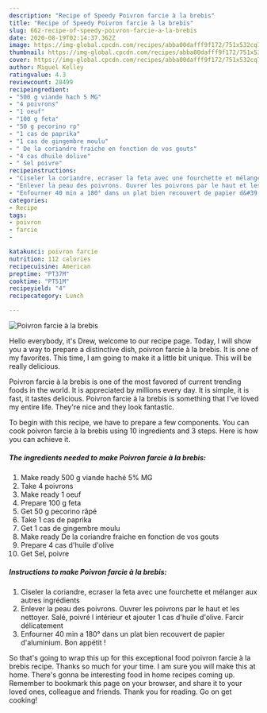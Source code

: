 ```yaml
---
description: "Recipe of Speedy Poivron farcie à la brebis"
title: "Recipe of Speedy Poivron farcie à la brebis"
slug: 662-recipe-of-speedy-poivron-farcie-a-la-brebis
date: 2020-08-19T02:14:37.362Z
image: https://img-global.cpcdn.com/recipes/abba00dafff9f172/751x532cq70/poivron-farcie-a-la-brebis-photo-principale-de-la-recette.jpg
thumbnail: https://img-global.cpcdn.com/recipes/abba00dafff9f172/751x532cq70/poivron-farcie-a-la-brebis-photo-principale-de-la-recette.jpg
cover: https://img-global.cpcdn.com/recipes/abba00dafff9f172/751x532cq70/poivron-farcie-a-la-brebis-photo-principale-de-la-recette.jpg
author: Miguel Kelley
ratingvalue: 4.3
reviewcount: 28499
recipeingredient:
- "500 g viande hach 5 MG"
- "4 poivrons"
- "1 oeuf"
- "100 g feta"
- "50 g pecorino rp"
- "1 cas de paprika"
- "1 cas de gingembre moulu"
- " De la coriandre fraiche en fonction de vos gouts"
- "4 cas dhuile dolive"
- " Sel poivre"
recipeinstructions:
- "Ciseler la coriandre, ecraser la feta avec une fourchette et mélanger aux autres ingrédients"
- "Enlever la peau des poivrons. Ouvrer les poivrons par le haut et les nettoyer. Salé, poivré l intérieur et ajouter 1 cas d&#39;huile d&#39;olive. Farcir délicatement"
- "Enfourner 40 min a 180° dans un plat bien recouvert de papier d&#39;aluminium. Bon appétit !"
categories:
- Recipe
tags:
- poivron
- farcie
- 

katakunci: poivron farcie  
nutrition: 112 calories
recipecuisine: American
preptime: "PT37M"
cooktime: "PT51M"
recipeyield: "4"
recipecategory: Lunch

---
```



![Poivron farcie à la brebis](https://img-global.cpcdn.com/recipes/abba00dafff9f172/751x532cq70/poivron-farcie-a-la-brebis-photo-principale-de-la-recette.jpg)

Hello everybody, it's Drew, welcome to our recipe page. Today, I will show you a way to prepare a distinctive dish, poivron farcie à la brebis. It is one of my favorites. This time, I am going to make it a little bit unique. This will be really delicious.



Poivron farcie à la brebis is one of the most favored of current trending foods in the world. It is appreciated by millions every day. It is simple, it is fast, it tastes delicious. Poivron farcie à la brebis is something that I've loved my entire life. They're nice and they look fantastic.


To begin with this recipe, we have to prepare a few components. You can cook poivron farcie à la brebis using 10 ingredients and 3 steps. Here is how you can achieve it.

<!--inarticleads1-->

##### The ingredients needed to make Poivron farcie à la brebis:

1. Make ready 500 g viande haché 5% MG
1. Take 4 poivrons
1. Make ready 1 oeuf
1. Prepare 100 g feta
1. Get 50 g pecorino râpé
1. Take 1 cas de paprika
1. Get 1 cas de gingembre moulu
1. Make ready  De la coriandre fraiche en fonction de vos gouts
1. Prepare 4 cas d&#39;huile d&#39;olive
1. Get  Sel, poivre




<!--inarticleads2-->

##### Instructions to make Poivron farcie à la brebis:

1. Ciseler la coriandre, ecraser la feta avec une fourchette et mélanger aux autres ingrédients
1. Enlever la peau des poivrons. Ouvrer les poivrons par le haut et les nettoyer. Salé, poivré l intérieur et ajouter 1 cas d&#39;huile d&#39;olive. Farcir délicatement
1. Enfourner 40 min a 180° dans un plat bien recouvert de papier d&#39;aluminium. Bon appétit !




So that's going to wrap this up for this exceptional food poivron farcie à la brebis recipe. Thanks so much for your time. I am sure you will make this at home. There's gonna be interesting food in home recipes coming up. Remember to bookmark this page on your browser, and share it to your loved ones, colleague and friends. Thank you for reading. Go on get cooking!
